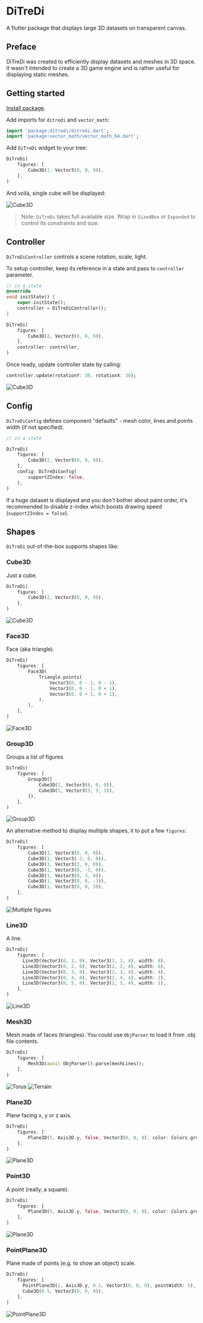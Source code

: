 DiTreDi
===========

A flutter package that displays large 3D datasets on transparent canvas.

## Preface

DiTreDi was created to efficiently display datasets and meshes in 3D space. It wasn't intended to create a 3D game engine and is rather useful for displaying static meshes.

## Getting started

[Install package](https://pub.dev/packages/ditredi/install).

Add imports for `ditredi` and `vector_math`:

```dart
import 'package:ditredi/ditredi.dart';
import 'package:vector_math/vector_math_64.dart';
```

Add `DiTreDi` widget to your tree:

```dart
DiTreDi(
    figures: [
        Cube3D(2, Vector3(0, 0, 0)),
    ],
)
```

And voilà, single cube will be displayed:

![Cube3D](test/paint/golden/cube/default.png)

> Note: `DiTreDi` takes full available size. Wrap in `SizedBox` or `Expanded` to control its constraints and size.

## Controller

`DiTreDiController` controls a scene rotation, scale, light.

To setup controller, keep its reference in a state and pass to `controller` parameter.

```dart
// in a state
@override
void initState() {
    super.initState();
    controller = DiTreDiController();
}

DiTreDi(
    figures: [
        Cube3D(2, Vector3(0, 0, 0)),
    ],
    controller: controller,
)
```

Once ready, update controller state by calling:

```dart
controller.update(rotationY: 30, rotationX: 30);
```

![Cube3D](test/paint/golden/cube/rotated.png)

## Config

`DiTreDiConfig` defines component "defaults" - mesh color, lines and points width (if not specified).

```dart
// in a state

DiTreDi(
    figures: [
        Cube3D(2, Vector3(0, 0, 0)),
    ],
    config: DiTreDiConfig(
        supportZIndex: false,
    ),
)
```

If a huge dataset is displayed and you don't bother about paint order, it's recommended to disable z-index which boosts drawing speed (`supportZIndex = false`).

## Shapes

`DiTreDi` out-of-the-box supports shapes like:

### Cube3D

Just a cube.

```dart
DiTreDi(
    figures: [
        Cube3D(2, Vector3(0, 0, 0)),
    ],
)
```

![Cube3D](test/paint/golden/cube/default.png)

### Face3D

Face (aka triangle).

```dart
DiTreDi(
    figures: [
        Face3D(
            Triangle.points(
                Vector3(0, 0 - 1, 0 - 1),
                Vector3(0, 0 - 1, 0 + 1),
                Vector3(0, 0 + 1, 0 + 1),
            ),
        ),
    ],
)
```

![Face3D](test/paint/golden/face_3d/triangle.png)

### Group3D

Groups a list of figures.

```dart
DiTreDi(
    figures: [
        Group3D([
            Cube3D(1, Vector3(0, 0, 0)),
            Cube3D(1, Vector3(3, 3, 3)),
        ]),
    ],
)
```

![Group3D](test/paint/golden/group_3d/cubes.png)

An alternative method to display multiple shapes, it to put a few `figures`:

```dart
DiTreDi(
    figures: [
        Cube3D(1, Vector3(0, 0, 0)),
        Cube3D(1, Vector3(-3, 0, 0)),
        Cube3D(1, Vector3(3, 0, 0)),
        Cube3D(1, Vector3(0, -3, 0)),
        Cube3D(1, Vector3(0, 3, 0)),
        Cube3D(1, Vector3(0, 0, -3)),
        Cube3D(1, Vector3(0, 0, 3)),
    ],
)
```

![Multiple figures](test/paint/golden/ditredi/multiple.png)

### Line3D

A line.

```dart
DiTreDi(
    figures: [
      Line3D(Vector3(0, 1, 0), Vector3(2, 1, 4), width: 8),
      Line3D(Vector3(0, 2, 0), Vector3(2, 2, 4), width: 6),
      Line3D(Vector3(0, 3, 0), Vector3(2, 3, 4), width: 4),
      Line3D(Vector3(0, 4, 0), Vector3(2, 4, 4), width: 2),
      Line3D(Vector3(0, 5, 0), Vector3(2, 5, 4), width: 1),
    ],
)
```

![Line3D](test/paint/golden/line_3d/width.png)

### Mesh3D

Mesh made of faces (triangles).
You could use `ObjParser` to load it from .obj file contents.

```dart
DiTreDi(
    figures: [
        Mesh3D(await ObjParser().parse(meshLines));
    ],
)
```

![Torus](test/paint/golden/mesh_3d/torus.png)
![Terrain](test/paint/golden/mesh_3d/terrain.png)

### Plane3D

Plane facing x, y or z axis.

```dart
DiTreDi(
    figures: [
        Plane3D(5, Axis3D.y, false, Vector3(0, 0, 0), color: Colors.green),
    ],
)
```

![Plane3D](test/paint/golden/plane_3d/y.png)

### Point3D

A point (really, a square).

```dart
DiTreDi(
    figures: [
        Plane3D(5, Axis3D.y, false, Vector3(0, 0, 0), color: Colors.green),
    ],
)
```

![Plane3D](test/paint/golden/point_3d/bold.png)

### PointPlane3D

Plane made of points (e.g. to show an object) scale.

```dart
DiTreDi(
    figures: [
      PointPlane3D(1, Axis3D.y, 0.1, Vector3(0, 0, 0), pointWidth: 5),
      Cube3D(0.5, Vector3(0, 0, 0)),
    ],
)
```

![PointPlane3D](test/paint/golden/point_plane_3d/bold.png)